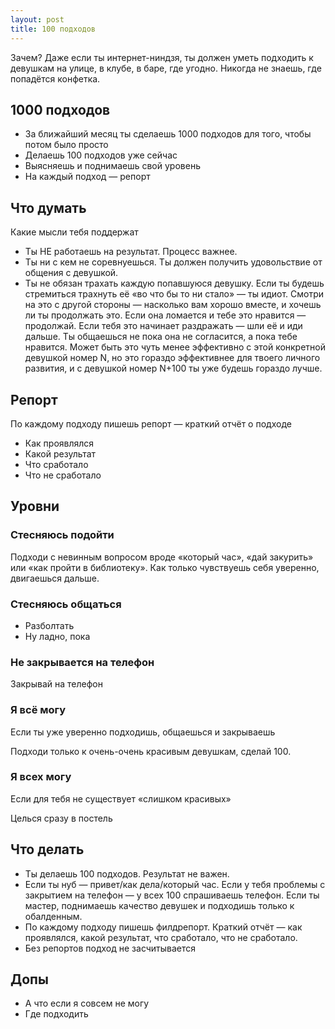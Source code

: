 ```yaml
---
layout: post
title: 100 подходов
---
```


Зачем? Даже если ты интернет-ниндзя, ты должен уметь подходить к девушкам на улице, в клубе, в баре, где угодно. Никогда не знаешь, где попадётся конфетка.

## 1000 подходов

* За ближайший месяц ты сделаешь 1000 подходов для того, чтобы потом было просто
* Делаешь 100 подходов уже сейчас
* Выясняешь и поднимаешь свой уровень
* На каждый подход — репорт

## Что думать

Какие мысли тебя поддержат

* Ты НЕ работаешь на результат. Процесс важнее.
* Ты ни с кем не соревнуешься. Ты должен получить удовольствие от общения с девушкой.
* Ты не обязан трахать каждую попавшуюся девушку. Если ты будешь стремиться трахнуть её «во что бы то ни стало» — ты идиот. Смотри на это с другой стороны — насколько вам хорошо вместе, и хочешь ли ты продолжать это. Если она ломается и тебе это нравится — продолжай. Если тебя это начинает раздражать — шли её и иди дальше. Ты общаешься не пока она не согласится, а пока тебе нравится. Может быть это чуть менее эффективно с этой конкретной девушкой номер N, но это гораздо эффективнее для твоего личного развития, и с девушкой номер N+100 ты уже будешь гораздо лучше.

## Репорт

По каждому подходу пишешь репорт — краткий отчёт о подходе

* Как проявлялся
* Какой результат
* Что сработало
* Что не сработало

## Уровни

### Стесняюсь подойти

Подходи с невинным вопросом вроде «который час», «дай закурить» или «как пройти в библиотеку». Как только чувствуешь себя уверенно, двигаешься дальше.

### Стесняюсь общаться

* Разболтать
* Ну ладно, пока

### Не закрывается на телефон

Закрывай на телефон

### Я всё могу

Если ты уже уверенно подходишь, общаешься и закрываешь

Подходи только к очень-очень красивым девушкам, сделай 100.

### Я всех могу

Если для тебя не существует «слишком красивых»

Целься сразу в постель

## Что делать

* Ты делаешь 100 подходов. Результат не важен.
* Если ты нуб — привет/как дела/который час. Если у тебя проблемы с закрытием на телефон — у всех 100 спрашиваешь телефон. Если ты мастер, поднимаешь качество девушек и подходишь только к обалденным.
* По каждому подходу пишешь филдрепорт. Краткий отчёт — как проявлялся, какой результат, что сработало, что не сработало.
* Без репортов подход не засчитывается

## Допы

* А что если я совсем не могу
* Где подходить
